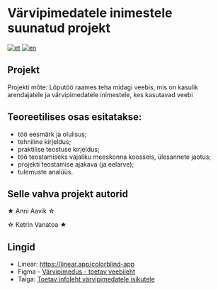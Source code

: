 # Värvipimedatele inimestele suunatud projekt 
[![et](https://img.shields.io/badge/Tule%20vaata%20meie%20wiki%20dokumentatsiooni!-e8e6e1)](https://github.com/KetrinV/colorblind-people-app/wiki)
[![en](https://img.shields.io/badge/lang-en-ab4b52.svg)](https://github.com/KetrinV/colorblind-people-app/blob/main/README.en.md)

## Projekt
Projekti mõte: Lõputöö raames teha midagi veebis, mis on kasulik arendajatele ja värvipimedatele inimestele, kes kasutavad veebi

## Teoreetilises osas esitatakse: 
- töö eesmärk ja olulisus; 
- tehniline kirjeldus; 
- praktilise teostuse kirjeldus;
- töö teostamiseks vajaliku meeskonna koosseis, ülesannete jaotus; 
- projekti teostamise ajakava (ja eelarve); 
- tulemuste analüüs.


## Selle vahva projekt autorid
★ Anni Aavik ☆

☆ Ketrin Vanatoa ★

## Lingid
- Linear: https://linear.app/colorblind-app
- Figma  - [Värvipimedus - toetav veebileht](https://www.figma.com/file/mygo5NgExPrAO8x3cs3xEG/Untitled?type=design&node-id=4%3A3&mode=design&t=BwiJK332Qksdlgp9-1)
- Taiga: [Toetav infoleht värvipimedatele isikutele](https://tree.taiga.io/project/4avik-toetav-infoleht-varvipimedatele-isikutele/timeline)



